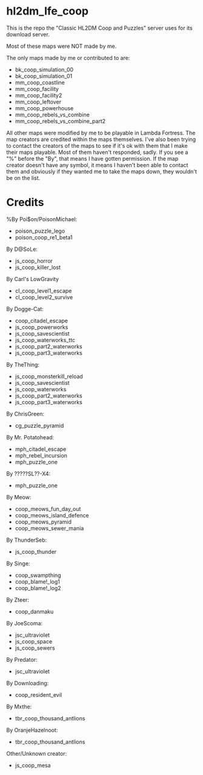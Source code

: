 # hl2dm_lfe_coop

This is the repo the "Classic HL2DM Coop and Puzzles" server uses for its download server.

Most of these maps were NOT made by me.

The only maps made by me or contributed to are:
* bk_coop_simulation_00
* bk_coop_simulation_01
* mm_coop_coastline
* mm_coop_facility
* mm_coop_facility2
* mm_coop_leftover
* mm_coop_powerhouse
* mm_coop_rebels_vs_combine
* mm_coop_rebels_vs_combine_part2

All other maps were modified by me to be playable in Lambda Fortress. The map creators are credited within the maps themselves.
I've also been trying to contact the creators of the maps to see if it's ok with them that I make their maps playable. Most of them haven't responded, sadly. If you see a "%" before the "By", that means I have gotten permission. If the map creator doesn't have any symbol, it means I haven't been able to contact them and obviously if they wanted me to take the maps down, they wouldn't be on the list.
# Credits

%By Poi$on/PoisonMichael:
* poison_puzzle_lego
* poison_coop_re1_beta1

By D@SoLe:
* js_coop_horror
* js_coop_killer_lost

By Carl's LowGravity
* cl_coop_level1_escape
* cl_coop_level2_survive

By Dogge-Cat:
* coop_citadel_escape
* js_coop_powerworks
* js_coop_savescientist
* js_coop_waterworks_ttc
* js_coop_part2_waterworks
* js_coop_part3_waterworks

By TheThing:
* js_coop_monsterkill_reload
* js_coop_savescientist
* js_coop_waterworks
* js_coop_part2_waterworks
* js_coop_part3_waterworks

By ChrisGreen:
* cg_puzzle_pyramid

By Mr. Potatohead:
* mph_citadel_escape
* mph_rebel_incursion
* mph_puzzle_one

By ?????SL??-X4:
* mph_puzzle_one

By Meow:
* coop_meows_fun_day_out
* coop_meows_island_defence
* coop_meows_pyramid
* coop_meows_sewer_mania

By ThunderSeb:
* js_coop_thunder

By Singe:
* coop_swampthing
* coop_blame!_log1
* coop_blame!_log2

By Zteer:
* coop_danmaku

By JoeScoma:
* jsc_ultraviolet
* js_coop_space
* js_coop_sewers

By Predator:
* jsc_ultraviolet

By Downloading:
* coop_resident_evil

By Mxthe:
* tbr_coop_thousand_antlions

By OranjeHazelnoot:
* tbr_coop_thousand_antlions

Other/Unknown creator:
* js_coop_mesa
